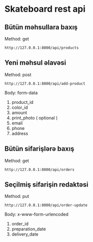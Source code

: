 # Skateboard rest api
## Bütün məhsullara baxış
Method: get
``` 
http://127.0.0.1:8000/api/products
```
## Yeni məhsul əlavəsi
Method: post
``` 
http://127.0.0.1:8000/api/add-product 
```
Body: form-data
1. product_id 
2. color_id
3. amount 
4. print_photo ( optional ) 
5. email 
6. phone 
7. address 
## Bütün sifarişlərə baxış 
Method: get 
```
http://127.0.0.1:8000/api/orders
``` 
## Seçilmiş sifarişin redaktəsi
Method: put 
``` 
http://127.0.0.1:8000/api/order-update
``` 
Body: x-www-form-urlencoded
1. order_id 
2. preparation_date 
3. delivery_date
